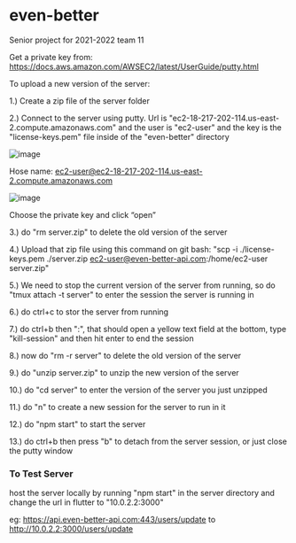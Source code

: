 # even-better
Senior project for 2021-2022 team 11


Get a private key from: https://docs.aws.amazon.com/AWSEC2/latest/UserGuide/putty.html

To upload a new version of the server:

1.) Create a zip file of the server folder

2.) Connect to the server using putty. Url is "ec2-18-217-202-114.us-east-2.compute.amazonaws.com" and the user is "ec2-user" and the key is the "license-keys.pem" file inside of the "even-better" directory

![image](https://user-images.githubusercontent.com/45301418/146040128-57ab175a-e8a6-49b8-8810-c80db3f4cfd8.png)
 
Hose name: ec2-user@ec2-18-217-202-114.us-east-2.compute.amazonaws.com

![image](https://user-images.githubusercontent.com/45301418/146040187-52e0f4a3-314f-4000-8432-0352b6234777.png)

Choose the private key and click “open”


3.) do "rm server.zip" to delete the old version of the server

4.) Upload that zip file using this command on git bash: "scp -i ./license-keys.pem ./server.zip ec2-user@even-better-api.com:/home/ec2-user server.zip"

5.) We need to stop the current version of the server from running, so do "tmux attach -t server" to enter the session the server is running in

6.) do ctrl+c to stor the server from running

7.) do ctrl+b then ":", that should open a yellow text field at the bottom, type "kill-session" and then hit enter to end the session

8.) now do "rm -r server" to delete the old version of the server

9.) do "unzip server.zip" to unzip the new version of the server

10.) do "cd server" to enter the version of the server you just unzipped

11.) do "n" to create a new session for the server to run in it

12.) do "npm start" to start the server

13.) do ctrl+b then press "b" to detach from the server session, or just close the putty window


### To Test Server

host the server locally by running "npm start" in the server directory and change the url in flutter to "10.0.2.2:3000"

eg: https://api.even-better-api.com:443/users/update to http://10.0.2.2:3000/users/update

